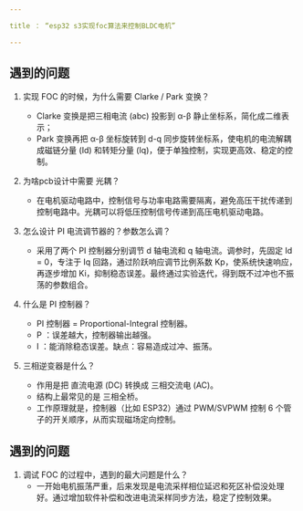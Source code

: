 ```yaml
---

title ： “esp32 s3实现foc算法来控制BLDC电机”

---
```


## 遇到的问题

1. 实现 FOC 的时候，为什么需要 Clarke / Park 变换？

    - Clarke 变换是把三相电流 (abc) 投影到 α-β 静止坐标系，简化成二维表示；
    - Park 变换再把 α-β 坐标旋转到 d-q 同步旋转坐标系，使电机的电流解耦成磁链分量 (Id) 和转矩分量 (Iq)，便于单独控制，实现更高效、稳定的控制。
2. 为啥pcb设计中需要 光耦？

    - 在电机驱动电路中，控制信号与功率电路需要隔离，避免高压干扰传递到控制电路中。光耦可以将低压控制信号传递到高压电机驱动电路。
3. 怎么设计 PI 电流调节器的？参数怎么调？

    - 采用了两个 PI 控制器分别调节 d 轴电流和 q 轴电流。调参时，先固定 Id = 0，专注于 Iq 回路，通过阶跃响应调节比例系数 Kp，使系统快速响应，再逐步增加 Ki，抑制稳态误差。最终通过实验迭代，得到既不过冲也不振荡的参数组合。
4. 什么是 PI 控制器？
    - PI 控制器 = Proportional-Integral 控制器。
    - P ：误差越大，控制器输出越强。
    - I ：能消除稳态误差。缺点：容易造成过冲、振荡。
5. 三相逆变器是什么？
    - 作用是把 直流电源 (DC) 转换成 三相交流电 (AC)。
    - 结构上最常见的是 三相全桥。
    - 工作原理就是，控制器（比如 ESP32）通过 PWM/SVPWM 控制 6 个管子的开关顺序，从而实现磁场定向控制。

## 遇到的问题

1. 调试 FOC 的过程中，遇到的最大问题是什么？
    - 一开始电机振荡严重，后来发现是电流采样相位延迟和死区补偿没处理好。通过增加软件补偿和改进电流采样同步方法，稳定了控制效果。